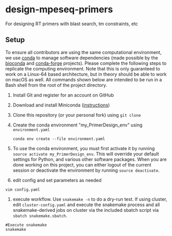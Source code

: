 # design-mpeseq-primers
For designing RT primers with blast search, tm constraints, etc

## Setup

To ensure all contributors are using the same computational environment, we use
[conda][] to manage software dependencies (made possible by the [bioconda][] and
[conda-forge][] projects). Please complete the following steps to replicate the
computing environment. Note that this is only guaranteed to work on a Linux-64
based architecture, but in theory should be able to work on macOS as well. All
commands shown below are intended to be run in a Bash shell from the root of the
project directory.

1. Install Git and register for an account on GitHub

1. Download and install Miniconda ([instructions](https://conda.io/miniconda.html))

1. Clone this repository (or your personal fork) using `git clone`

1. Create the conda environment "my_PrimerDesign_env" using `environment.yaml`
    ```
    conda env create --file environment.yaml
    ```

1. To use the conda environment, you must first activate it by running `source
activate my_PrimerDesign_env`. This will override your default settings for Python, and
various other software packages. When you are done working on this project, you
can either logout of the current session or deactivate the environment by
running `source deactivate`.

1. edit config and set parameters as needed
```
vim config.yaml
```
1. execute workflow.  Use `snakemake -n` to do a dry-run test. If using cluster, edit
`cluster-config.yaml` and execute the snakemake process and all snakemake-derived
jobs on cluster via the included sbatch script via `sbatch snakemake.sbatch`.
```
#Execute snakemake
snakemake
```

[bioconda]: https://bioconda.github.io
[conda]: https://conda.io/docs/
[conda-forge]: https://conda-forge.org/
[workflowr]: https://github.com/jdblischak/workflowr
